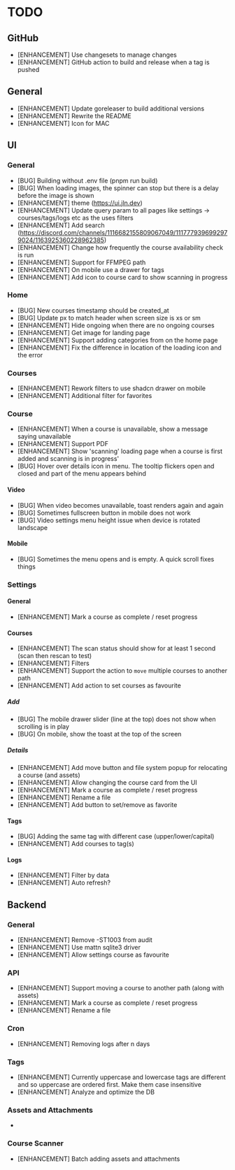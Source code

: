 # TODO

## GitHub

- [ENHANCEMENT] Use changesets to manage changes
- [ENHANCEMENT] GitHub action to build and release when a tag is pushed
  
## General

- [ENHANCEMENT] Update goreleaser to build additional versions
- [ENHANCEMENT] Rewrite the README
- [ENHANCEMENT] Icon for MAC

## UI

### General

- [BUG] Building without .env file (pnpm run build)
- [BUG] When loading images, the spinner can stop but there is a delay before the image is shown
- [ENHANCEMENT] theme (https://ui.jln.dev)
- [ENHANCEMENT] Update query param to all pages like settings -> courses/tags/logs etc as the uses filters
- [ENHANCEMENT] Add search (https://discord.com/channels/1116682155809067049/1117779396992979024/1163925360228962385)
- [ENHANCEMENT] Change how frequently the course availability check is run
- [ENHANCEMENT] Support for FFMPEG path
- [ENHANCEMENT] On mobile use a drawer for tags
- [ENHANCEMENT] Add icon to course card to show scanning in progress

### Home

- [BUG] New courses timestamp should be created_at
- [BUG] Update px to match header when screen size is xs or sm
- [ENHANCEMENT] Hide ongoing when there are no ongoing courses
- [ENHANCEMENT] Get image for landing page
- [ENHANCEMENT] Support adding categories from on the home page
- [ENHANCEMENT] Fix the difference in location of the loading icon and the error

### Courses

- [ENHANCEMENT] Rework filters to use shadcn drawer on mobile
- [ENHANCEMENT] Additional filter for favorites

### Course

- [ENHANCEMENT] When a course is unavailable, show a message saying unavailable
- [ENHANCEMENT] Support PDF
- [ENHANCEMENT] Show 'scanning' loading page when a course is first added and scanning is in progress'
- [BUG] Hover over details icon in menu. The tooltip flickers open and closed and part of the menu appears behind

#### Video

- [BUG] When video becomes unavailable, toast renders again and again
- [BUG] Sometimes fullscreen button in mobile does not work
- [BUG] Video settings menu height issue when device is rotated landscape

#### Mobile

- [BUG] Sometimes the menu opens and is empty. A quick scroll fixes things

### Settings

#### General

- [ENHANCEMENT] Mark a course as complete / reset progress

#### Courses

- [ENHANCEMENT] The scan status should show for at least 1 second (scan then rescan to test)
- [ENHANCEMENT] Filters
- [ENHANCEMENT] Support the action to `move` multiple courses to another path
- [ENHANCEMENT] Add action to set courses as favourite

#####  Add

- [BUG] The mobile drawer slider (line at the top) does not show when scrolling is in play
- [BUG] On mobile, show the toast at the top of the screen

##### Details

- [ENHANCEMENT] Add move button and file system popup for relocating a course (and assets)
- [ENHANCEMENT] Allow changing the course card from the UI
- [ENHANCEMENT] Mark a course as complete / reset progress
- [ENHANCEMENT] Rename a file
- [ENHANCEMENT] Add button to set/remove as favorite

#### Tags

- [BUG] Adding the same tag with different case (upper/lower/capital)
- [ENHANCEMENT] Add courses to tag(s)

#### Logs

- [ENHANCEMENT] Filter by data
- [ENHANCEMENT] Auto refresh?

## Backend

### General

- [ENHANCEMENT] Remove -ST1003 from audit
- [ENHANCEMENT] Use mattn sqlite3 driver
- [ENHANCEMENT] Allow settings course as favourite

### API

- [ENHANCEMENT] Support moving a course to another path (along with assets)
- [ENHANCEMENT] Mark a course as complete / reset progress
- [ENHANCEMENT] Rename a file

### Cron

- [ENHANCEMENT] Removing logs after n days

### Tags

- [ENHANCEMENT] Currently uppercase and lowercase tags are different and so uppercase are ordered first. Make them case insensitive
- [ENHANCEMENT] Analyze and optimize the DB

### Assets and Attachments

- 

### Course Scanner

- [ENHANCEMENT] Batch adding assets and attachments

